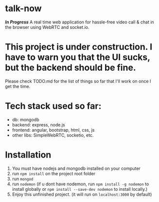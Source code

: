 # talk-now
<b>*In Progress*</b> A real time web application for hassle-free video call &amp; chat in the browser using WebRTC and socket.io.

# This project is under construction. I have to warn you that the UI sucks, but the backend should be fine. 
Please check TODO.md for the list of things so far that I'll work on once I get the time.

# Tech stack used so far: 
<ul>
<li>db: mongodb</li>
<li>backend: express, node.js</li>
<li>frontend: angular, bootstrap, html, css, js</li>
<li>other libs: SimpleWebRTC, socketio, etc.</li>
</ul>

# Installation 
1. You must have nodejs and mongodb installed on your computer
2. run `npm install` on the project root folder
3. run `mongod`
4. run `nodemon` (if u dont have nodemon, run `npm install -g nodemon` to install globally or `npm install --save-dev nodemon` to install locally.)
5. Enjoy this unfinished project. (it will run on `localhost:3000` by default)

